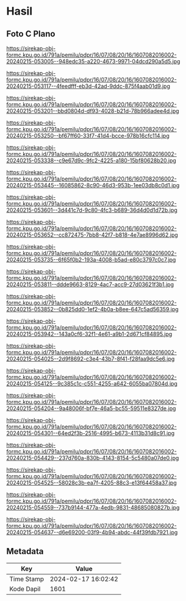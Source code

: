 # Hasil

## Foto C Plano

https://sirekap-obj-formc.kpu.go.id/791a/pemilu/pdpr/16/07/08/20/16/1607082016002-20240215-053005--948edc35-a220-4673-9971-04dcd290a5d5.jpg

https://sirekap-obj-formc.kpu.go.id/791a/pemilu/pdpr/16/07/08/20/16/1607082016002-20240215-053117--4feedfff-eb3d-42ad-9ddc-875f4aab01d9.jpg

https://sirekap-obj-formc.kpu.go.id/791a/pemilu/pdpr/16/07/08/20/16/1607082016002-20240215-053201--bbd0804d-df93-4028-b21d-78b966adee4d.jpg

https://sirekap-obj-formc.kpu.go.id/791a/pemilu/pdpr/16/07/08/20/16/1607082016002-20240215-053250--bf67ff60-33f7-41d4-bcce-978b16cfc114.jpg

https://sirekap-obj-formc.kpu.go.id/791a/pemilu/pdpr/16/07/08/20/16/1607082016002-20240215-053338--c9e67d9c-9fc2-4225-a180-15bf80628b20.jpg

https://sirekap-obj-formc.kpu.go.id/791a/pemilu/pdpr/16/07/08/20/16/1607082016002-20240215-053445--16085862-8c90-46d3-953b-1ee03db8c0d1.jpg

https://sirekap-obj-formc.kpu.go.id/791a/pemilu/pdpr/16/07/08/20/16/1607082016002-20240215-053601--3d441c7d-9c80-4fc3-b689-36d4d0d1d72b.jpg

https://sirekap-obj-formc.kpu.go.id/791a/pemilu/pdpr/16/07/08/20/16/1607082016002-20240215-053652--cc872475-7bb8-42f7-b818-4e7ae8996d62.jpg

https://sirekap-obj-formc.kpu.go.id/791a/pemilu/pdpr/16/07/08/20/16/1607082016002-20240215-053735--6f65f0b2-193a-4008-b5ad-e80c3797c0c7.jpg

https://sirekap-obj-formc.kpu.go.id/791a/pemilu/pdpr/16/07/08/20/16/1607082016002-20240215-053811--ddde9663-8129-4ac7-acc9-27d03621f3b1.jpg

https://sirekap-obj-formc.kpu.go.id/791a/pemilu/pdpr/16/07/08/20/16/1607082016002-20240215-053852--0b825dd0-1ef2-4b0a-b8ee-647c5ad56359.jpg

https://sirekap-obj-formc.kpu.go.id/791a/pemilu/pdpr/16/07/08/20/16/1607082016002-20240215-053942--143a0cf6-32f1-4e61-a9b1-2d671cf84895.jpg

https://sirekap-obj-formc.kpu.go.id/791a/pemilu/pdpr/16/07/08/20/16/1607082016002-20240215-054025--2d9f8692-c3e4-43b7-8f41-f28faa9dc5e6.jpg

https://sirekap-obj-formc.kpu.go.id/791a/pemilu/pdpr/16/07/08/20/16/1607082016002-20240215-054125--9c385c1c-c551-4255-a642-6055ba07804d.jpg

https://sirekap-obj-formc.kpu.go.id/791a/pemilu/pdpr/16/07/08/20/16/1607082016002-20240215-054204--9a48006f-bf7e-46a5-bc55-59511e8327de.jpg

https://sirekap-obj-formc.kpu.go.id/791a/pemilu/pdpr/16/07/08/20/16/1607082016002-20240215-054301--64ed2f3b-2516-4995-b673-4113b31d8c91.jpg

https://sirekap-obj-formc.kpu.go.id/791a/pemilu/pdpr/16/07/08/20/16/1607082016002-20240215-054429--237d760a-830b-4143-8154-5c5480a07de0.jpg

https://sirekap-obj-formc.kpu.go.id/791a/pemilu/pdpr/16/07/08/20/16/1607082016002-20240215-054525--58028c3b-ea7f-4205-88c3-e13f64458a37.jpg

https://sirekap-obj-formc.kpu.go.id/791a/pemilu/pdpr/16/07/08/20/16/1607082016002-20240215-054559--737b9144-477a-4edb-9831-48685080827b.jpg

https://sirekap-obj-formc.kpu.go.id/791a/pemilu/pdpr/16/07/08/20/16/1607082016002-20240215-054637--d6e69200-03f9-4b94-abdc-44f39fdb7921.jpg


## Metadata

| Key        | Value               |
| ---------- | ------------------- |
| Time Stamp | 2024-02-17 16:02:42 |
| Kode Dapil | 1601                |



